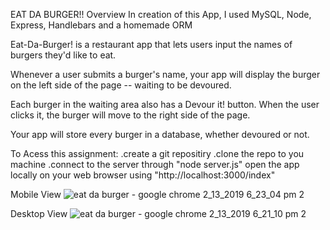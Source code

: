 EAT DA BURGER!!
Overview
In creation of this App, I used MySQL, Node, Express, Handlebars and a homemade ORM  



Eat-Da-Burger! is a restaurant app that lets users input the names of burgers they'd like to eat.

Whenever a user submits a burger's name, your app will display the burger on the left side of the page -- waiting to be devoured.

Each burger in the waiting area also has a Devour it! button. When the user clicks it, the burger will move to the right side of the page.

Your app will store every burger in a database, whether devoured or not.

To Acess this assignment:
.create a git repositiry 
.clone the repo to you machine
.connect to the server through "node server.js"
open the app locally on your web browser using "http://localhost:3000/index"


Mobile View
![eat da burger - google chrome 2_13_2019 6_23_04 pm 2](https://user-images.githubusercontent.com/42593741/52755580-14c41100-2fc4-11e9-9621-1ea2acf5ffcb.png)



Desktop View
![eat da burger - google chrome 2_13_2019 6_21_10 pm 2](https://user-images.githubusercontent.com/42593741/52755623-2c9b9500-2fc4-11e9-9318-da8aab65a928.png)











